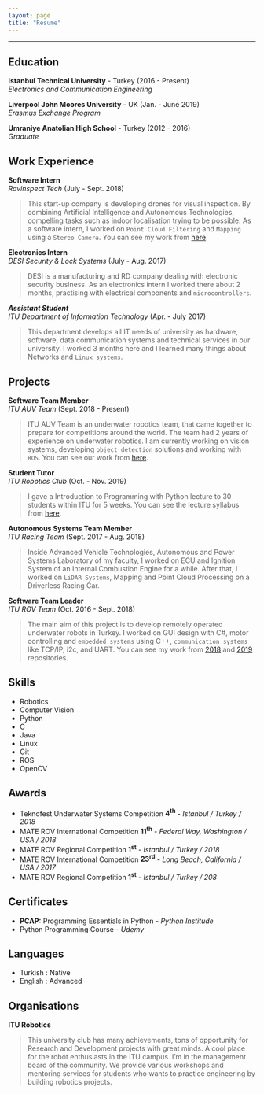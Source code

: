 ```yaml
---
layout: page
title: "Resume"
---
```


---
## Education

**Istanbul Technical University** - Turkey (2016 - Present)
<br>
_Electronics and Communication Engineering_

**Liverpool John Moores University** - UK (Jan. - June 2019)
<br>
_Erasmus Exchange Program_

**Umraniye Anatolian High School** - Turkey (2012 - 2016)
<br>
_Graduate_

## Work Experience

**Software Intern**
<br>
_Ravinspect Tech_ (July - Sept. 2018)
> This start-up company is developing drones for visual inspection. By combining Artificial Intelligence and Autonomous
Technologies, compelling tasks such as indoor localisation trying to be possible. As a software intern, I worked on ```Point Cloud Filtering```
and ```Mapping``` using a ```Stereo Camera```. You can see my work from [here](https://github.com/enesdemirag/simpcl/tree/internship).

**Electronics Intern**
<br>
_DESI Security & Lock Systems_ (July - Aug. 2017)
>DESI is a manufacturing and RD company dealing with electronic security business. As an electronics intern I worked
there about 2 months, practising with electrical components and ```microcontrollers```.

***Assistant Student***
<br>
_ITU Department of Information Technology_ (Apr. - July 2017)
> This department develops all IT needs of university as hardware, software, data communication systems and technical
services in our university. I worked 3 months here and I learned many things about Networks and ```Linux systems```.

## Projects

**Software Team Member**
<br>
_ITU AUV Team_ (Sept. 2018 - Present)
> ITU AUV Team is an underwater robotics team, that came together to prepare for competitions around the world.
The team had 2 years of experience on underwater robotics. I am currently working on vision systems, developing
```object detection``` solutions and working with ```ROS```. You can see our work from [here](https://gitlab.com/itu-auv).

**Student Tutor**
<br>
_ITU Robotics Club_ (Oct. - Nov. 2019)
> I gave a Introduction to Programming with Python lecture to 30 students within ITU for 5 weeks. You can see the
lecture syllabus from [here](https://github.com/itu-robotics/intro-to-python).

**Autonomous Systems Team Member**
<br>
_ITU Racing Team_ (Sept. 2017 - Aug. 2018)
> Inside Advanced Vehicle Technologies, Autonomous and Power Systems Laboratory of my faculty, I worked on ECU
and Ignition System of an Internal Combustion Engine for a while. After that, I worked on ```LiDAR Systems```, Mapping
and Point Cloud Processing on a Driverless Racing Car.

**Software Team Leader**
<br>
_ITU ROV Team_ (Oct. 2016 - Sept. 2018)
> The main aim of this project is to develop remotely operated underwater robots in Turkey. I worked on GUI design
with C#, motor controlling and ```embedded systems``` using C++, ```communication systems``` like TCP/IP, i2c, and UART.
You can see my work from [2018](https://github.com/iturov/rov2018) and [2019](https://github.com/iturov/rov2019) repositories.

## Skills

- Robotics
- Computer Vision
- Python
- C
- Java
- Linux
- Git
- ROS
- OpenCV

## Awards

- Teknofest Underwater Systems Competition **4<sup>th</sup>** - _Istanbul / Turkey / 2018_
- MATE ROV International Competition **11<sup>th</sup>** - _Federal Way, Washington / USA / 2018_
- MATE ROV Regional Competition **1<sup>st</sup>** - _Istanbul / Turkey / 2018_
- MATE ROV International Competition **23<sup>rd</sup>** - _Long Beach, California / USA / 2017_
- MATE ROV Regional Competition **1<sup>st</sup>** - _Istanbul / Turkey / 208_

## Certificates

- **PCAP:** Programming Essentials in Python - _Python Institude_
- Python Programming Course - _Udemy_

## Languages

- Turkish : Native
- English : Advanced

## Organisations

**ITU Robotics**
> This university club has many achievements, tons of opportunity for Research and
Development projects with great minds. A cool place for the robot enthusiasts in the ITU campus. I’m
in the management board of the community. We provide various workshops and mentoring services for
students who wants to practice engineering by building robotics projects.